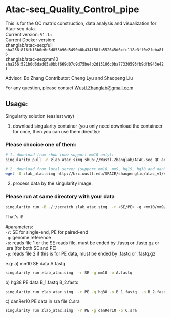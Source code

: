 # Atac-seq_Quality_Control_pipe
This is for the QC matrix construction, data analysis and visualization for Atac-seq data.  
Current version: `V1.1a`  
Current Docker version:   
zhanglab/atac-seq:full `sha256:816fbf3b0e6e3d853b96d5490b0b434f58fb552645d6cfc118e3ff0e2feba8f6`  
zhanglab/atac-seq:mm10 `sha256:521b0d6dad05a0bbf669d07c9d75be4b2d13106c0ba77330593fb9dfb943e42f`  

Advisor: Bo Zhang 
Contributor: Cheng Lyu and Shaopeng Liu  

For any question, please contact Wustl.Zhanglab@gmail.com  


## Usage:  
Singularity solution (easiest way)  
1. download singularity container (you only need download the containcer for once, then you can use them directly):  
### Please chooice one of them:
```bash
# 1. download from shub (now support mm10 only):  
singularity pull -n zlab_atac.simg shub://Wustl-Zhanglab/ATAC-seq_QC_analysis:mm10  

# 2. download from local server (support mm10, mm9, hg19, hg38 and danRer10):  
wget -O zlab_atac.simg http://brc.wustl.edu/SPACE/shaopengliu/atac_v1/simg/zlab_atac_v1.1a_full.simg  
```

2. process data by the singularity image: 
### Please run at same directory with your data  
```bash
singularity run -B ./:/scratch zlab_atac.simg  -r <SE/PE> -g <mm10/mm9/hg19/hg38/danRer10>  -o <read_file1>  -p <read_file2>  
```

That's it!

#parameters:  
`-r`: SE for single-end, PE for paired-end  
`-g`: genome reference  
`-o`: reads file 1 or the SE reads file, must be ended by .fastq or .fastq.gz or .sra (for both SE and PE)  
`-p`: reads file 2 if this is for PE data, must be ended by .fastq or .fastq.gz  

e.g:
a) mm10 SE data A.fastq  
```bash
singularity run zlab_atac.simg  -r SE -g mm10 -o A.fastq  
```
b) hg38 PE data B_1.fastq B_2.fastq  
```bash
singularity run zlab_atac.simg  -r PE -g hg38 -o B_1.fastq  -p B_2.fastq  
```
c) danRer10 PE data in sra file C.sra  
```bash
singularity run zlab_atac.simg  -r PE -g danRer10 -o C.sra  
```




